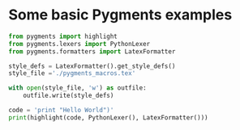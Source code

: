 # Some basic Pygments examples

```python {cmd id="imports"}
from pygments import highlight
from pygments.lexers import PythonLexer
from pygments.formatters import LatexFormatter
```

```python {cmd continue="imports" output="html"}
style_defs = LatexFormatter().get_style_defs()
style_file ='./pygments_macros.tex'

with open(style_file, 'w') as outfile:
    outfile.write(style_defs)
```

```python {cmd continue="imports"}
code = 'print "Hello World")'
print(highlight(code, PythonLexer(), LatexFormatter()))
